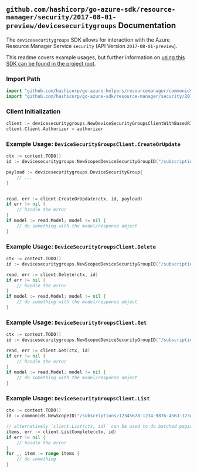 
## `github.com/hashicorp/go-azure-sdk/resource-manager/security/2017-08-01-preview/devicesecuritygroups` Documentation

The `devicesecuritygroups` SDK allows for interaction with the Azure Resource Manager Service `security` (API Version `2017-08-01-preview`).

This readme covers example usages, but further information on [using this SDK can be found in the project root](https://github.com/hashicorp/go-azure-sdk/tree/main/docs).

### Import Path

```go
import "github.com/hashicorp/go-azure-helpers/resourcemanager/commonids"
import "github.com/hashicorp/go-azure-sdk/resource-manager/security/2017-08-01-preview/devicesecuritygroups"
```


### Client Initialization

```go
client := devicesecuritygroups.NewDeviceSecurityGroupsClientWithBaseURI("https://management.azure.com")
client.Client.Authorizer = authorizer
```


### Example Usage: `DeviceSecurityGroupsClient.CreateOrUpdate`

```go
ctx := context.TODO()
id := devicesecuritygroups.NewScopedDeviceSecurityGroupID("/subscriptions/12345678-1234-9876-4563-123456789012/resourceGroups/some-resource-group", "deviceSecurityGroupValue")

payload := devicesecuritygroups.DeviceSecurityGroup{
	// ...
}


read, err := client.CreateOrUpdate(ctx, id, payload)
if err != nil {
	// handle the error
}
if model := read.Model; model != nil {
	// do something with the model/response object
}
```


### Example Usage: `DeviceSecurityGroupsClient.Delete`

```go
ctx := context.TODO()
id := devicesecuritygroups.NewScopedDeviceSecurityGroupID("/subscriptions/12345678-1234-9876-4563-123456789012/resourceGroups/some-resource-group", "deviceSecurityGroupValue")

read, err := client.Delete(ctx, id)
if err != nil {
	// handle the error
}
if model := read.Model; model != nil {
	// do something with the model/response object
}
```


### Example Usage: `DeviceSecurityGroupsClient.Get`

```go
ctx := context.TODO()
id := devicesecuritygroups.NewScopedDeviceSecurityGroupID("/subscriptions/12345678-1234-9876-4563-123456789012/resourceGroups/some-resource-group", "deviceSecurityGroupValue")

read, err := client.Get(ctx, id)
if err != nil {
	// handle the error
}
if model := read.Model; model != nil {
	// do something with the model/response object
}
```


### Example Usage: `DeviceSecurityGroupsClient.List`

```go
ctx := context.TODO()
id := commonids.NewScopeID("/subscriptions/12345678-1234-9876-4563-123456789012/resourceGroups/some-resource-group")

// alternatively `client.List(ctx, id)` can be used to do batched pagination
items, err := client.ListComplete(ctx, id)
if err != nil {
	// handle the error
}
for _, item := range items {
	// do something
}
```
